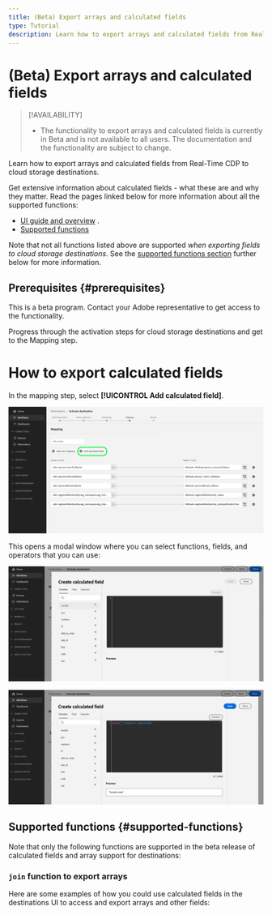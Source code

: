 ```yaml
---
title: (Beta) Export arrays and calculated fields
type: Tutorial
description: Learn how to export arrays and calculated fields from Real-Time CDP to batch profile-based destinations.
---
```


# (Beta) Export arrays and calculated fields

>[!AVAILABILITY]
>
>* The functionality to export arrays and calculated fields is currently in Beta and is not available to all users. The documentation and the functionality are subject to change.

Learn how to export arrays and calculated fields from Real-Time CDP to cloud storage destinations.

Get extensive information about calculated fields - what these are and why they matter. Read the pages linked below for more information about all the supported functions: 

* [UI guide and overview](help/data-prep/ui/mapping.md#calculated-fields) .
* [Supported functions](/help/data-prep/functions.md)

Note that not all functions listed above are supported *when exporting fields to cloud storage destinations*. See the [supported functions section](#supported-functions) further below for more information.

## Prerequisites {#prerequisites}

This is a beta program. Contact your Adobe representative to get access to the functionality. 

Progress through the activation steps for cloud storage destinations and get to the Mapping step. 

# How to export calculated fields

In the mapping step, select **[!UICONTROL Add calculated field]**.

![Add calculated field to export](/help/destinations/assets/ui/export-arrays-calculated-fields/add-calculated-fields.png)

This opens a modal window where you can select functions, fields, and operators that you can use:

![Modal window 1](/help/destinations/assets/ui/export-arrays-calculated-fields/add-calculated-fields-2.png)

![Modal window 2](/help/destinations/assets/ui/export-arrays-calculated-fields/add-calculated-fields-3.png)

## Supported functions {#supported-functions}

Note that only the following functions are supported in the beta release of calculated fields and array support for destinations: 


### `join` function to export arrays

Here are some examples of how you could use calculated fields in the destinations UI to access and export arrays and other fields:



